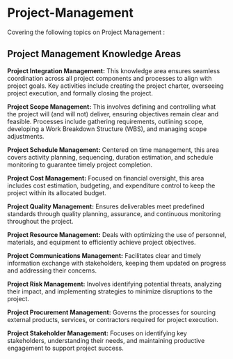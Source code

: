 # Project-Management
Covering the following topics on Project Management :

## Project Management Knowledge Areas 
     
**Project Integration Management:** This knowledge area ensures seamless coordination across all project components and processes to align with project goals. Key activities include creating the project charter, overseeing project execution, and formally closing the project.

**Project Scope Management:** This involves defining and controlling what the project will (and will not) deliver, ensuring objectives remain clear and feasible. Processes include gathering requirements, outlining scope, developing a Work Breakdown Structure (WBS), and managing scope adjustments.

**Project Schedule Management:** Centered on time management, this area covers activity planning, sequencing, duration estimation, and schedule monitoring to guarantee timely project completion.

**Project Cost Management:** Focused on financial oversight, this area includes cost estimation, budgeting, and expenditure control to keep the project within its allocated budget.

**Project Quality Management:** Ensures deliverables meet predefined standards through quality planning, assurance, and continuous monitoring throughout the project.

**Project Resource Management:** Deals with optimizing the use of personnel, materials, and equipment to efficiently achieve project objectives.

**Project Communications Management:** Facilitates clear and timely information exchange with stakeholders, keeping them updated on progress and addressing their concerns.

**Project Risk Management:** Involves identifying potential threats, analyzing their impact, and implementing strategies to minimize disruptions to the project.

**Project Procurement Management:** Governs the processes for sourcing external products, services, or contractors required for project execution.

**Project Stakeholder Management:** Focuses on identifying key stakeholders, understanding their needs, and maintaining productive engagement to support project success.
